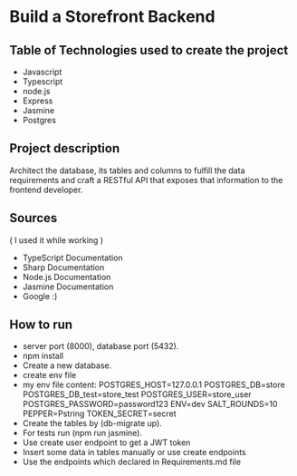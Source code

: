# Build a Storefront Backend

## Table of Technologies used to create the project

- Javascript
- Typescript
- node.js
- Express
- Jasmine
- Postgres

## Project description

Architect the database, its tables and columns to fulfill the data requirements and craft a RESTful API that exposes that information to the frontend developer. 

## Sources

( I used it while working )

- TypeScript Documentation
- Sharp Documentation
- Node.js Documentation
- Jasmine Documentation
- Google :)

## How to run
- server port (8000), database port (5432).
- npm install
- Create a new database. 
- create env file
- my env file content:
    POSTGRES_HOST=127.0.0.1
    POSTGRES_DB=store
    POSTGRES_DB_test=store_test
    POSTGRES_USER=store_user
    POSTGRES_PASSWORD=password123
    ENV=dev
    SALT_ROUNDS=10
    PEPPER=Pstring
    TOKEN_SECRET=secret
- Create the tables by (db-migrate up).
- For tests run (npm run jasmine).
- Use create user endpoint to get a JWT token
- Insert some data in tables manually or use create endpoints
- Use the endpoints which declared in Requirements.md file